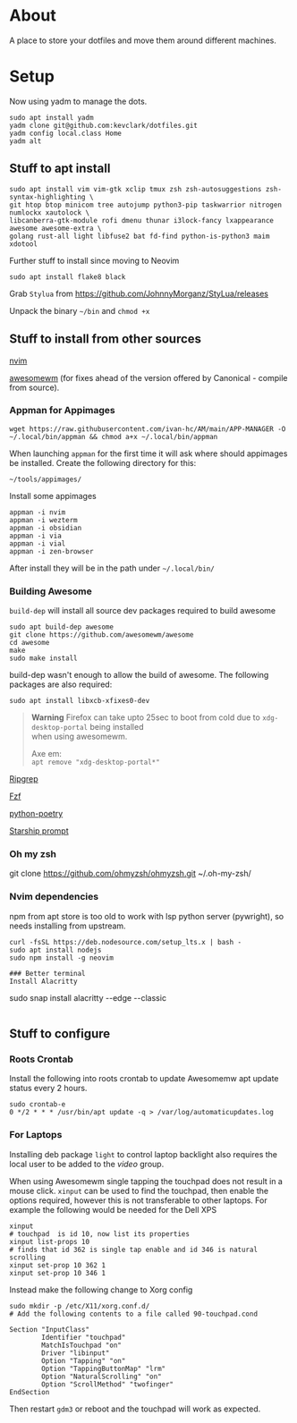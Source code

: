 # About

A place to store your dotfiles and move them around different machines.

# Setup
Now using yadm to manage the dots.

```
sudo apt install yadm
yadm clone git@github.com:kevclark/dotfiles.git
yadm config local.class Home
yadm alt
```

## Stuff to apt install
```
sudo apt install vim vim-gtk xclip tmux zsh zsh-autosuggestions zsh-syntax-highlighting \
git htop btop minicom tree autojump python3-pip taskwarrior nitrogen numlockx xautolock \
libcanberra-gtk-module rofi dmenu thunar i3lock-fancy lxappearance awesome awesome-extra \
golang rust-all light libfuse2 bat fd-find python-is-python3 maim xdotool
```
Further stuff to install since moving to Neovim
```
sudo apt install flake8 black
```
Grab `Stylua` from https://github.com/JohnnyMorganz/StyLua/releases

Unpack the binary `~/bin` and `chmod +x`

## Stuff to install from other sources
[nvim](https://github.com/neovim/neovim)

[awesomewm](https://github.com/awesomeWM/awesome) (for fixes ahead of the version offered
by Canonical - compile from source).

### Appman for Appimages
```
wget https://raw.githubusercontent.com/ivan-hc/AM/main/APP-MANAGER -O ~/.local/bin/appman && chmod a+x ~/.local/bin/appman
```
When launching `appman` for the first time it will ask where should appimages be installed. Create the following directory for this:
```
~/tools/appimages/
```
Install some appimages
```
appman -i nvim
appman -i wezterm
appman -i obsidian
appman -i via
appman -i vial
appman -i zen-browser
```
After install they will be in the path under `~/.local/bin/`

### Building Awesome
`build-dep` will install all source dev packages required to build awesome
```
sudo apt build-dep awesome
git clone https://github.com/awesomewm/awesome
cd awesome
make
sudo make install
```
build-dep wasn't enough to allow the build of awesome.  The following packages are also required:
```
sudo apt install libxcb-xfixes0-dev
```
> **Warning**
> Firefox can take upto 25sec to boot from cold due to `xdg-desktop-portal` being installed\
> when using awesomewm.
>
> Axe em:\
> `apt remove "xdg-desktop-portal*"`

[Ripgrep](https://github.com/BurntSushi/ripgrep)

[Fzf](https://github.com/junegunn/fzf)

[python-poetry](https://github.com/python-poetry/install.python-poetry.org)

[Starship prompt](https://github.com/starship/starship)

### Oh my zsh
git clone https://github.com/ohmyzsh/ohmyzsh.git ~/.oh-my-zsh/

### Nvim dependencies
npm from apt store is too old to work with lsp python server (pywright), so needs installing
from upstream.
```
curl -fsSL https://deb.nodesource.com/setup_lts.x | bash -
sudo apt install nodejs
sudo npm install -g neovim

### Better terminal
Install Alacritty
```
sudo snap install alacritty --edge --classic
```
```
## Stuff to configure
### Roots Crontab
Install the following into roots crontab to update Awesomemw apt update status every 2 hours.
```
sudo crontab-e
0 */2 * * * /usr/bin/apt update -q > /var/log/automaticupdates.log
```
### For Laptops
Installing deb package `light` to control laptop backlight also requires the local user to be
added to the *video* group.

When using Awesomewm single tapping the touchpad does not result in a mouse click.
`xinput` can be used to find the touchpad, then enable the options required, however
this is not transferable to other laptops. For example the following would be needed
for the Dell XPS
```
xinput
# touchpad  is id 10, now list its properties
xinput list-props 10
# finds that id 362 is single tap enable and id 346 is natural scrolling
xinput set-prop 10 362 1
xinput set-prop 10 346 1
```
Instead make the following change to Xorg config
```
sudo mkdir -p /etc/X11/xorg.conf.d/
# Add the following contents to a file called 90-touchpad.cond

Section "InputClass"
        Identifier "touchpad"
        MatchIsTouchpad "on"
        Driver "libinput"
        Option "Tapping" "on"
        Option "TappingButtonMap" "lrm"
        Option "NaturalScrolling" "on"
        Option "ScrollMethod" "twofinger"
EndSection
```
Then restart `gdm3` or reboot and the touchpad will work as expected.

